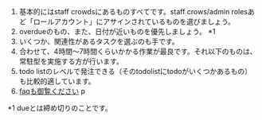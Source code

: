 1. 基本的にはstaff crowdsにあるものすべてです。staff crows/admin rolesあど「ロールアカウント」にアサインされているものを選びましょう。
2. overdueのもの、また、日付が近いものを優先しましょう。 *1
3. いくつか、関連性があるタスクを選ぶのも手です。
4. 合わせて、4時間〜7時間くらいかかる作業が最良です。それ以下のものは、常駐型を実施する方が行います。
5. todo listのレベルで発注できる（そのtodolistにtodoがいくつかあるもの）も比較的適しています。
6. [faqも御覧ください](https://github.com/toukubo/new_jit/blob/master/microtask/faqs.ja.md) p

*1 dueとは締め切りのことです。
